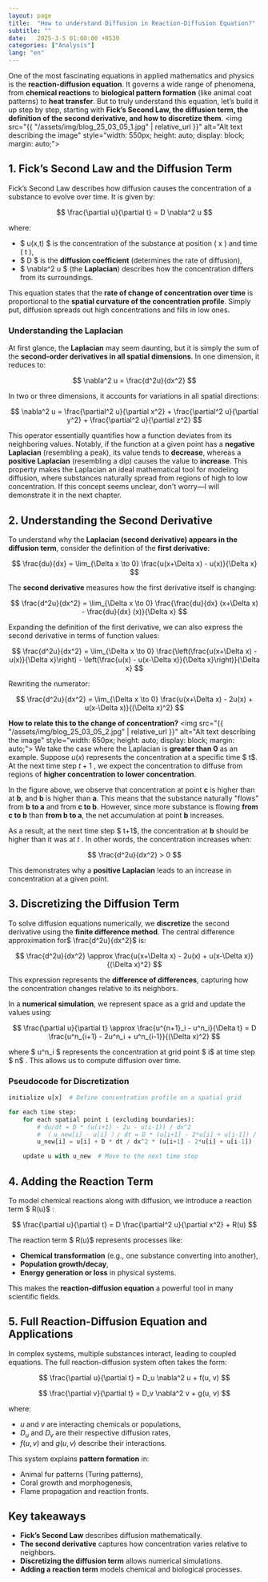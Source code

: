 ```yaml
---
layout: page
title:  "How to understand Diffusion in Reaction-Diffusion Equation?"
subtitle: ""
date:   2025-3-5 01:00:00 +0530
categories: ["Analysis"]
lang: "en"
---
```


One of the most fascinating equations in applied mathematics and physics is the **reaction-diffusion equation**. It governs a wide range of phenomena, from **chemical reactions** to **biological pattern formation** (like animal coat patterns) to **heat transfer**. But to truly understand this equation, let’s build it up step by step, starting with **Fick’s Second Law, the diffusion term, the definition of the second derivative, and how to discretize them**.
<img src="{{ "/assets/img/blog_25_03_05_1.jpg" | relative_url }}" alt="Alt text describing the image" style="width: 550px; height: auto; display: block; margin: auto;">



## **1. Fick’s Second Law and the Diffusion Term**

Fick’s Second Law describes how diffusion causes the concentration of a substance to evolve over time. It is given by:

$$
\frac{\partial u}{\partial t} = D \nabla^2 u
$$

where:
- $ u(x,t) $ is the concentration of the substance at position \( x \) and time \( t \),
- $ D $ is the **diffusion coefficient** (determines the rate of diffusion),
- $ \nabla^2 u $ (the **Laplacian**) describes how the concentration differs from its surroundings.



This equation states that the **rate of change of concentration over time** is proportional to the **spatial curvature of the concentration profile**. Simply put, diffusion spreads out high concentrations and fills in low ones.

### **Understanding the Laplacian**
At first glance, the **Laplacian** may seem daunting, but it is simply the sum of the **second-order derivatives in all spatial dimensions**. In one dimension, it reduces to:

$$
\nabla^2 u = \frac{d^2u}{dx^2}
$$

In two or three dimensions, it accounts for variations in all spatial directions:

$$
\nabla^2 u = \frac{\partial^2 u}{\partial x^2} + \frac{\partial^2 u}{\partial y^2} + \frac{\partial^2 u}{\partial z^2}
$$

This operator essentially quantifies how a function deviates from its neighboring values. Notably, if the function at a given point has a **negative Laplacian** (resembling a peak), its value tends to **decrease**, whereas a **positive Laplacian** (resembling a dip) causes the value to **increase**. This property makes the Laplacian an ideal mathematical tool for modeling diffusion, where substances naturally spread from regions of high to low concentration. If this concept seems unclear, don't worry—I will demonstrate it in the next chapter.


## **2. Understanding the Second Derivative**

To understand why the **Laplacian (second derivative) appears in the diffusion term**, consider the definition of the **first derivative**:

$$
\frac{du}{dx} = \lim_{\Delta x \to 0} \frac{u(x+\Delta x) - u(x)}{\Delta x}
$$

The **second derivative** measures how the first derivative itself is changing:

$$
\frac{d^2u}{dx^2} = \lim_{\Delta x \to 0} \frac{\frac{du}{dx} (x+\Delta x) - \frac{du}{dx} (x)}{\Delta x}
$$

Expanding the definition of the first derivative, we can also express the second derivative in terms of function values:

$$
\frac{d^2u}{dx^2} = \lim_{\Delta x \to 0} \frac{\left(\frac{u(x+\Delta x) - u(x)}{\Delta x}\right) - \left(\frac{u(x) - u(x-\Delta x)}{\Delta x}\right)}{\Delta x}
$$

Rewriting the numerator:

$$
\frac{d^2u}{dx^2} = \lim_{\Delta x \to 0} \frac{u(x+\Delta x) - 2u(x) + u(x-\Delta x)}{(\Delta x)^2}
$$

**How to relate this to the change of concentration?**
<img src="{{ "/assets/img/blog_25_03_05_2.jpg" | relative_url }}" alt="Alt text describing the image" style="width: 650px; height: auto; display: block; margin: auto;">
We take the case where the Laplacian is **greater than 0** as an example. Suppose  $u(x)$  represents the concentration at a specific time $ t$. At the next time step $t+1$ , we expect the concentration to diffuse from regions of **higher concentration to lower concentration**.

In the figure above, we observe that concentration at point **c** is higher than at **b**, and **b** is higher than **a**. This means that the substance naturally "flows" from **b to a** and from **c to b**. However, since more substance is flowing **from c to b** than **from b to a**, the net accumulation at point **b** increases.

As a result, at the next time step $ t+1$, the concentration at **b** should be higher than it was at $t$ . In other words, the concentration increases when:

$$
\frac{d^2u}{dx^2} > 0
$$

This demonstrates why a **positive Laplacian** leads to an increase in concentration at a given point.



## **3. Discretizing the Diffusion Term**

To solve diffusion equations numerically, we **discretize** the second derivative using the **finite difference method**. The central difference approximation for$ \frac{d^2u}{dx^2}$  is:

$$
\frac{d^2u}{dx^2} \approx \frac{u(x+\Delta x) - 2u(x) + u(x-\Delta x)}{(\Delta x)^2}
$$

This expression represents the **difference of differences**, capturing how the concentration changes relative to its neighbors. 

In a **numerical simulation**, we represent space as a grid and update the values using:

$$
\frac{\partial u}{\partial t} \approx \frac{u^{n+1}_i - u^n_i}{\Delta t} = D \frac{u^n_{i+1} - 2u^n_i + u^n_{i-1}}{(\Delta x)^2}
$$

where $ u^n_i $ represents the concentration at grid point $ i$  at time step $ n$ . This allows us to compute diffusion over time.
### **Pseudocode for Discretization**
```python
initialize u[x]  # Define concentration profile on a spatial grid

for each time step:
    for each spatial point i (excluding boundaries):
        # du/dt = D * (u(i+1) - 2u - u(i-1)) / dx^2
        # （ u_new[i] - u[i] ）/ dt = D * (u[i+1] - 2*u[i] + u[i-1]) / dx^2
        u_new[i] = u[i] + D * dt / dx^2 * (u[i+1] - 2*u[i] + u[i-1])

    update u with u_new  # Move to the next time step

```
## **4. Adding the Reaction Term**

To model chemical reactions along with diffusion, we introduce a reaction term $ R(u)$ :

$$
\frac{\partial u}{\partial t} = D \frac{\partial^2 u}{\partial x^2} + R(u)
$$

The reaction term $ R(u)$  represents processes like:
- **Chemical transformation** (e.g., one substance converting into another),
- **Population growth/decay**, 
- **Energy generation or loss** in physical systems.

This makes the **reaction-diffusion equation** a powerful tool in many scientific fields.



## **5. Full Reaction-Diffusion Equation and Applications**

In complex systems, multiple substances interact, leading to coupled equations. The full reaction-diffusion system often takes the form:

$$
\frac{\partial u}{\partial t} = D_u \nabla^2 u + f(u, v)
$$


$$
\frac{\partial v}{\partial t} = D_v \nabla^2 v + g(u, v)
$$

where:
- $u$ and $v$ are interacting chemicals or populations,
- $D_u$ and $D_v$ are their respective diffusion rates,
- $f(u,v)$ and $g(u,v)$ describe their interactions.


This system explains **pattern formation** in:
- Animal fur patterns (Turing patterns),
- Coral growth and morphogenesis,
- Flame propagation and reaction fronts.



## Key takeaways

- **Fick’s Second Law** describes diffusion mathematically.  
- **The second derivative** captures how concentration varies relative to neighbors.  
- **Discretizing the diffusion term** allows numerical simulations.  
- **Adding a reaction term** models chemical and biological processes.  





